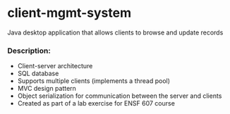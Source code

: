 # client-mgmt-system

Java desktop application that allows clients to browse and update records

### Description:

* Client-server architecture
* SQL database
* Supports multiple clients (implements a thread pool)
* MVC design pattern
* Object serialization for communication between the server and clients
* Created as part of a lab exercise for ENSF 607 course
